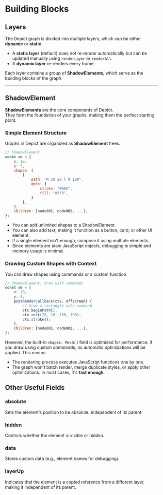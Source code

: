 # Building Blocks

## Layers

The Depict graph is divided into multiple layers, which can be either **dynamic** or **static**.  
- A **static layer** (default) does not re-render automatically but can be updated manually using `renderLayer` or `renderAll`.  
- A **dynamic layer** re-renders every frame.  

Each layer contains a group of **ShadowElements**, which serve as the building blocks of the graph.

---

## ShadowElement

**ShadowElements** are the core components of Depict.  
They form the foundation of your graphs, making them the perfect starting point.

### Simple Element Structure

Graphs in Depict are organized as **ShadowElement** trees.

```js
// ShadowElement
const se = {
    x: 10,
    y: 5,
    shapes: [
        {
            path: "M 20 20 l 0 100",
            opts: {
                stroke: "#666",
                fill: "#333",
            }
        },
    ],
    children: [node001, node002, ...],
};
```

- You can add unlimited shapes to a ShadowElement.
- You can also add text, making it function as a button, card, or other UI element.
- If a single element isn't enough, compose it using multiple elements.
- Since elements are plain JavaScript objects, debugging is simple and memory usage is minimal.

### Drawing Custom Shapes with Context

You can draw shapes using commands or a custom function.

```js
// ShadowElement: draw with commands
const se = {
    x: 10,
    y: 5,
    postRenderCallback(ctx, offscreen) {
        // draw a rectangle with command
        ctx.beginPath();
        ctx.rect(20, 20, 150, 100);
        ctx.stroke();
    },
    children: [node001, node002, ...],
};
```

However, the built-in `shapes: Mesh[]` field is optimized for performance.
If you draw using custom commands, no automatic optimizations will be applied.
This means:

- The rendering process executes JavaScript functions one by one.
- The graph won't batch render, merge duplicate styles, or apply other optimizations.
In most cases, it's **fast enough**.

## Other Useful Fields

### absolute

Sets the element’s position to be absolute, independent of its parent.

### hidden

Controls whether the element is visible or hidden.

### data

Stores custom data (e.g., element names for debugging).

### layerUp

Indicates that the element is a copied reference from a different layer, making it independent of its parent.

